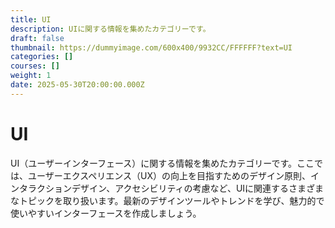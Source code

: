 ```yaml
---
title: UI
description: UIに関する情報を集めたカテゴリーです。
draft: false
thumbnail: https://dummyimage.com/600x400/9932CC/FFFFFF?text=UI
categories: []
courses: []
weight: 1
date: 2025-05-30T20:00:00.000Z
---
```


# UI

UI（ユーザーインターフェース）に関する情報を集めたカテゴリーです。ここでは、ユーザーエクスペリエンス（UX）の向上を目指すためのデザイン原則、インタラクションデザイン、アクセシビリティの考慮など、UIに関連するさまざまなトピックを取り扱います。最新のデザインツールやトレンドを学び、魅力的で使いやすいインターフェースを作成しましょう。
